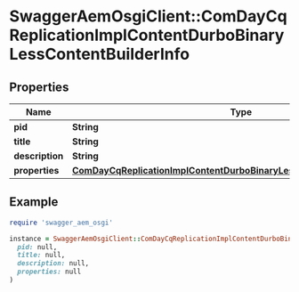 # SwaggerAemOsgiClient::ComDayCqReplicationImplContentDurboBinaryLessContentBuilderInfo

## Properties

| Name | Type | Description | Notes |
| ---- | ---- | ----------- | ----- |
| **pid** | **String** |  | [optional] |
| **title** | **String** |  | [optional] |
| **description** | **String** |  | [optional] |
| **properties** | [**ComDayCqReplicationImplContentDurboBinaryLessContentBuilderProperties**](ComDayCqReplicationImplContentDurboBinaryLessContentBuilderProperties.md) |  | [optional] |

## Example

```ruby
require 'swagger_aem_osgi'

instance = SwaggerAemOsgiClient::ComDayCqReplicationImplContentDurboBinaryLessContentBuilderInfo.new(
  pid: null,
  title: null,
  description: null,
  properties: null
)
```

